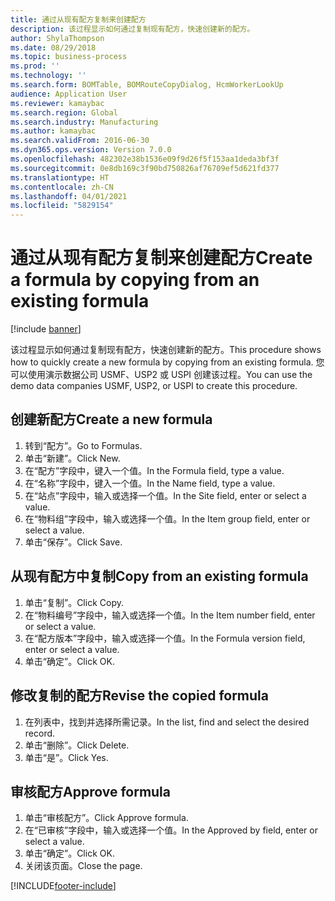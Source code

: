 ```yaml
---
title: 通过从现有配方复制来创建配方
description: 该过程显示如何通过复制现有配方，快速创建新的配方。
author: ShylaThompson
ms.date: 08/29/2018
ms.topic: business-process
ms.prod: ''
ms.technology: ''
ms.search.form: BOMTable, BOMRouteCopyDialog, HcmWorkerLookUp
audience: Application User
ms.reviewer: kamaybac
ms.search.region: Global
ms.search.industry: Manufacturing
ms.author: kamaybac
ms.search.validFrom: 2016-06-30
ms.dyn365.ops.version: Version 7.0.0
ms.openlocfilehash: 482302e38b1536e09f9d26f5f153aa1deda3bf3f
ms.sourcegitcommit: 0e8db169c3f90bd750826af76709ef5d621fd377
ms.translationtype: HT
ms.contentlocale: zh-CN
ms.lasthandoff: 04/01/2021
ms.locfileid: "5829154"
---
```

# <a name="create-a-formula-by-copying-from-an-existing-formula"></a><span data-ttu-id="0afd2-103">通过从现有配方复制来创建配方</span><span class="sxs-lookup"><span data-stu-id="0afd2-103">Create a formula by copying from an existing formula</span></span>

[!include [banner](../../includes/banner.md)]

<span data-ttu-id="0afd2-104">该过程显示如何通过复制现有配方，快速创建新的配方。</span><span class="sxs-lookup"><span data-stu-id="0afd2-104">This procedure shows how to quickly create a new formula by copying from an existing formula.</span></span> <span data-ttu-id="0afd2-105">您可以使用演示数据公司 USMF、USP2 或 USPI 创建该过程。</span><span class="sxs-lookup"><span data-stu-id="0afd2-105">You can use the demo data companies USMF, USP2, or USPI to create this procedure.</span></span>


## <a name="create-a-new-formula"></a><span data-ttu-id="0afd2-106">创建新配方</span><span class="sxs-lookup"><span data-stu-id="0afd2-106">Create a new formula</span></span>
1. <span data-ttu-id="0afd2-107">转到“配方”。</span><span class="sxs-lookup"><span data-stu-id="0afd2-107">Go to Formulas.</span></span>
2. <span data-ttu-id="0afd2-108">单击“新建”。</span><span class="sxs-lookup"><span data-stu-id="0afd2-108">Click New.</span></span>
3. <span data-ttu-id="0afd2-109">在“配方”字段中，键入一个值。</span><span class="sxs-lookup"><span data-stu-id="0afd2-109">In the Formula field, type a value.</span></span>
4. <span data-ttu-id="0afd2-110">在“名称”字段中，键入一个值。</span><span class="sxs-lookup"><span data-stu-id="0afd2-110">In the Name field, type a value.</span></span>
5. <span data-ttu-id="0afd2-111">在“站点”字段中，输入或选择一个值。</span><span class="sxs-lookup"><span data-stu-id="0afd2-111">In the Site field, enter or select a value.</span></span>
6. <span data-ttu-id="0afd2-112">在“物料组”字段中，输入或选择一个值。</span><span class="sxs-lookup"><span data-stu-id="0afd2-112">In the Item group field, enter or select a value.</span></span>
7. <span data-ttu-id="0afd2-113">单击“保存”。</span><span class="sxs-lookup"><span data-stu-id="0afd2-113">Click Save.</span></span>

## <a name="copy-from-an-existing-formula"></a><span data-ttu-id="0afd2-114">从现有配方中复制</span><span class="sxs-lookup"><span data-stu-id="0afd2-114">Copy from an existing formula</span></span>
1. <span data-ttu-id="0afd2-115">单击“复制”。</span><span class="sxs-lookup"><span data-stu-id="0afd2-115">Click Copy.</span></span>
2. <span data-ttu-id="0afd2-116">在“物料编号”字段中，输入或选择一个值。</span><span class="sxs-lookup"><span data-stu-id="0afd2-116">In the Item number field, enter or select a value.</span></span>
3. <span data-ttu-id="0afd2-117">在“配方版本”字段中，输入或选择一个值。</span><span class="sxs-lookup"><span data-stu-id="0afd2-117">In the Formula version field, enter or select a value.</span></span>
4. <span data-ttu-id="0afd2-118">单击“确定”。</span><span class="sxs-lookup"><span data-stu-id="0afd2-118">Click OK.</span></span>

## <a name="revise-the-copied-formula"></a><span data-ttu-id="0afd2-119">修改复制的配方</span><span class="sxs-lookup"><span data-stu-id="0afd2-119">Revise the copied formula</span></span>
1. <span data-ttu-id="0afd2-120">在列表中，找到并选择所需记录。</span><span class="sxs-lookup"><span data-stu-id="0afd2-120">In the list, find and select the desired record.</span></span>
2. <span data-ttu-id="0afd2-121">单击“删除”。</span><span class="sxs-lookup"><span data-stu-id="0afd2-121">Click Delete.</span></span>
3. <span data-ttu-id="0afd2-122">单击“是”。</span><span class="sxs-lookup"><span data-stu-id="0afd2-122">Click Yes.</span></span>

## <a name="approve-formula"></a><span data-ttu-id="0afd2-123">审核配方</span><span class="sxs-lookup"><span data-stu-id="0afd2-123">Approve formula</span></span>
1. <span data-ttu-id="0afd2-124">单击“审核配方”。</span><span class="sxs-lookup"><span data-stu-id="0afd2-124">Click Approve formula.</span></span>
2. <span data-ttu-id="0afd2-125">在“已审核”字段中，输入或选择一个值。</span><span class="sxs-lookup"><span data-stu-id="0afd2-125">In the Approved by field, enter or select a value.</span></span>
3. <span data-ttu-id="0afd2-126">单击“确定”。</span><span class="sxs-lookup"><span data-stu-id="0afd2-126">Click OK.</span></span>
4. <span data-ttu-id="0afd2-127">关闭该页面。</span><span class="sxs-lookup"><span data-stu-id="0afd2-127">Close the page.</span></span>



[!INCLUDE[footer-include](../../../includes/footer-banner.md)]
